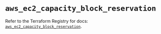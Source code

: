 # `aws_ec2_capacity_block_reservation`

Refer to the Terraform Registry for docs: [`aws_ec2_capacity_block_reservation`](https://registry.terraform.io/providers/hashicorp/aws/6.2.0/docs/resources/ec2_capacity_block_reservation).
